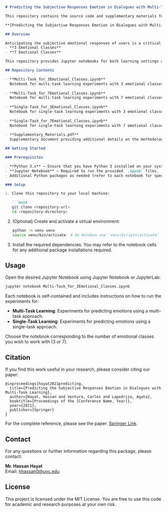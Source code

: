 ```markdown
# Predicting the Subjective Responses Emotion in Dialogues with Multi-Task Learning

This repository contains the source code and supplementary materials for the paper:

**[Predicting the Subjective Responses Emotion in Dialogues with Multi-Task Learning](https://link.springer.com/chapter/10.1007/978-3-031-36616-1_55)**

## Overview

Anticipating the subjective emotional responses of users is a critical capability for automatic dialogue systems. In this work, given a segment of dialogue, we address the problem of predicting the subjective emotional response that will be expressed by the next speaker. Our approach leverages both single-task and multi-task learning paradigms to predict emotions across different granularities:
- **3 Emotional Classes**
- **7 Emotional Classes**

This repository provides Jupyter notebooks for both learning settings along with supplementary materials detailing the experimental setup and results.

## Repository Contents

- **Multi-Task_for_3Emotional_Classes.ipynb**  
  Notebook for multi-task learning experiments with 3 emotional classes.
  
- **Multi-Task_for_7Emotional_Classes.ipynb**  
  Notebook for multi-task learning experiments with 7 emotional classes.
  
- **Single-Task_for_3Emotional_Classes.ipynb**  
  Notebook for single-task learning experiments with 3 emotional classes.
  
- **Single-Task_for_7Emotional_Classes.ipynb**  
  Notebook for single-task learning experiments with 7 emotional classes.
  
- **Supplementary_Materials.pdf**  
  Supplementary document providing additional details on the methodology, experimental setup, and results.

## Getting Started

### Prerequisites

- **Python 3.x** – Ensure that you have Python 3 installed on your system.
- **Jupyter Notebook** – Required to run the provided `.ipynb` files.
- Additional Python packages as needed (refer to each notebook for specific dependencies).

### Setup

1. Clone this repository to your local machine:

   ```bash
   git clone <repository-url>
   cd <repository-directory>
   ```

2. (Optional) Create and activate a virtual environment:

   ```bash
   python -m venv venv
   source venv/bin/activate  # On Windows use `venv\Scripts\activate`
   ```

3. Install the required dependencies. You may refer to the notebook cells for any additional package installations required.

## Usage

Open the desired Jupyter Notebook using Jupyter Notebook or JupyterLab:

```bash
jupyter notebook Multi-Task_for_3Emotional_Classes.ipynb
```

Each notebook is self-contained and includes instructions on how to run the experiments for:
- **Multi-Task Learning**: Experiments for predicting emotions using a multi-task approach.
- **Single-Task Learning**: Experiments for predicting emotions using a single-task approach.

Choose the notebook corresponding to the number of emotional classes you wish to work with (3 or 7).

## Citation

If you find this work useful in your research, please consider citing our paper:

```
@inproceedings{hayat2021predicting,
  title={Predicting the Subjective Responses Emotion in Dialogues with Multi-Task Learning},
  author={Hayat, Hassan and Ventura, Carles and Lapedriza, Agata},
  booktitle={Proceedings of the [Conference Name, Year]},
  year={2021},
  publisher={Springer}
}
```

For the complete reference, please see the paper: [Springer Link](https://link.springer.com/chapter/10.1007/978-3-031-36616-1_55).

## Contact

For any questions or further information regarding this package, please contact:

**Mr. Hassan Hayat**  
Email: [hhassan0@uoc.edu](mailto:hhassan0@uoc.edu)

## License

This project is licensed under the MIT License. You are free to use this code for academic and research purposes at your own risk.
```
